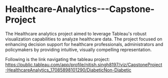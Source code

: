 # Healthcare-Analytics---Capstone-Project
The Healthcare analytics project aimed to leverage Tableau's robust visualization capabilities to analyze healthcare data. The project focused on enhancing decision support for healthcare professionals, administrators and policymakers by providing intuitive, visually compelling representation.

Following is the link navigating the tableau project:
https://public.tableau.com/app/profile/nitish.singh8197/viz/CapstoneProject-HealthcareAnalytics_17085898101290/DiabeticNon-Diabetic

